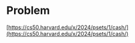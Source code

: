 # Problem
[https://cs50.harvard.edu/x/2024/psets/1/cash/](https://cs50.harvard.edu/x/2024/psets/1/cash/)
